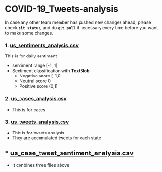 # COVID-19_Tweets-analysis
In case any other team member has pushed new changes ahead, please check **`git status`**, and do **`git pull`** if necessary every time before you want to make some changes.

### 1. **[us_sentiments_analysis.csv](https://github.com/AllenSun7/COVID-19_Tweets-analysis/blob/master/src/us_case_tweet_sentiment_analysis.csv)**

This is for daily sentiment 
- sentiment range [-1, 1]
- Sentiment classification with **TextBlob**
    - Negative score [-1,0)
    - Neutral  score   0
    - Positive score (0,1]

### 2. **[us_cases_analysis.csv](https://github.com/AllenSun7/COVID-19_Tweets-analysis/blob/master/src/us_case_analysis.csv)**

- This is for cases

### 3. **[us_tweets_analysis.csv](https://github.com/AllenSun7/COVID-19_Tweets-analysis/blob/master/src/us_tweet_analysis.csv)**

- This is for tweets analysis.
- They are accumulated tweets for each state

## * **[us_case_tweet_sentiment_analysis.csv](https://github.com/AllenSun7/COVID-19_Tweets-analysis/blob/master/src/us_case_tweet_sentiment_analysis.csv)**
- It conbines three files above
